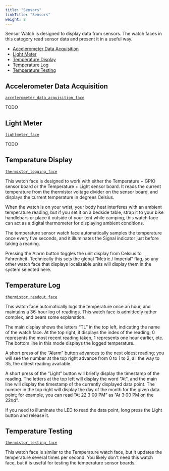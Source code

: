 ```yaml
---
title: "Sensors"
linkTitle: "Sensors"
weight: 8
---
```

Sensor Watch is designed to display data from sensors. The watch faces in this category read sensor data and present it in a useful way.

* [Accelerometer Data Acquisition](#accelerometer-data-acquisition)
* [Light Meter](#light-meter)
* [Temperature Display](#temperature-display)
* [Temperature Log](#temperature-log)
* [Temperature Testing](#temperature-testing)

Accelerometer Data Acquisition
------------------------------
[`accelerometer_data_acquisition_face`](https://github.com/joeycastillo/Sensor-Watch/blob/main/movement/watch_faces/sensor/accelerometer_data_acquisition_face.h)

TODO

Light Meter
-----------
[`lightmeter_face`](https://github.com/joeycastillo/Sensor-Watch/blob/main/movement/watch_faces/sensor/lightmeter_face.h)

TODO

Temperature Display
-------------------
[`thermistor_logging_face`](https://github.com/joeycastillo/Sensor-Watch/blob/main/movement/watch_faces/sensor/thermistor_logging_face.h)

This watch face is designed to work with either the Temperature + GPIO sensor board or the Temperature + Light sensor board. It reads the current temperature from the thermistor voltage divider on the sensor board, and displays the current temperature in degrees Celsius.

When the watch is on your wrist, your body heat interferes with an ambient temperature reading, but if you set it on a bedside table, strap it to your bike handlebars or place it outside of your tent while camping, this watch face can act as a digital thermometer for displaying ambient conditions.

The temperature sensor watch face automatically samples the temperature once every five seconds, and it illuminates the Signal indicator just before taking a reading.

Pressing the Alarm button toggles the unit display from Celsius to Fahrenheit. Technically this sets the global “Metric / Imperial” flag, so any other watch face that displays localizable units will display them in the system selected here.

Temperature Log
---------------
[`thermistor_readout_face`](https://github.com/joeycastillo/Sensor-Watch/blob/main/movement/watch_faces/sensor/thermistor_readout_face.h)

This watch face automatically logs the temperature once an hour, and maintains a 36-hour log of readings. This watch face is admittedly rather complex, and bears some explanation.

The main display shows the letters “TL” in the top left, indicating the name of the watch face. At the top right, it displays the index of the reading; 0 represents the most recent reading taken, 1 represents one hour earlier, etc. The bottom line in this mode displays the logged temperature.

A short press of the “Alarm” button advances to the next oldest reading; you will see the number at the top right advance from 0 to 1 to 2, all the way to 35, the oldest reading available.

A short press of the “Light” button will briefly display the timestamp of the reading. The letters at the top left will display the word "At", and the main line will display the timestamp of the currently displayed data point. The number in the top right will display the day of the month for the given data point; for example, you can read “At 22 3:00 PM” as ”At 3:00 PM on the 22nd”.

If you need to illuminate the LED to read the data point, long press the Light button and release it.

Temperature Testing
-------------------
[`thermistor_testing_face`](https://github.com/joeycastillo/Sensor-Watch/blob/main/movement/watch_faces/sensor/thermistor_testing_face.h)

This watch face is similar to the Temperature watch face, but it updates the temperature several times per second. You likely don't need this watch face, but it is useful for testing the temperature sensor boards.
